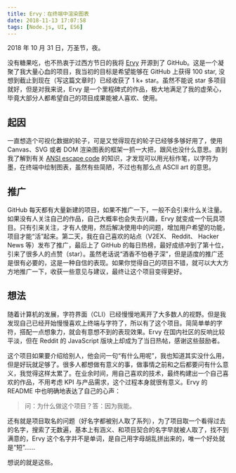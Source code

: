 ```yaml
---
title: Ervy：在终端中渲染图表
date: 2018-11-13 17:07:58
tags: [Node.js, UI, ES6]
---
```


2018 年 10 月 31 日，万圣节，夜。

没有糖果吃，也不热衷于过西方节日的我将 [Ervy](https://github.com/chunqiuyiyu/ervy) 开源到了 GitHub。这是一个凝聚了我大量心血的项目，我当初的目标是希望能够在 GitHub 上获得 100 star, 没想到截止到现在（写这篇文章时）已经收获了 1 k+ star。虽然不能说 star 多项目就好，但是对我来说，Ervy 是一个里程碑式的作品，极大地满足了我的虚荣心，毕竟大部分人都希望自己的项目成果能被人喜欢、使用。

## 起因
一直想造个可视化数据的轮子，可是又觉得现在的轮子已经够多够好用了，使用 Canvas、SVG 或者 DOM 渲染图表的框架一抓一大把，跟风也没什么意思。直到我了解到有关 [ANSI escape code](https://en.wikipedia.org/wiki/ANSI_escape_code) 的知识，才发现可以用光标作笔，以字符为墨，在终端中绘制图表，虽然有些简陋，不过也有那么点 ASCII art 的意思。

## 推广
GitHub 每天都有大量新建的项目，如果不推广一下，一般不会引来什么关注量。如果没有人关注自己的作品，自己大概率也会失去兴趣，Ervy 就变成一个玩具项目。只有引来关注，才有人使用，然后解决使用中的问题，增加用户希望的功能，项目才能“活”起来。第二天，我在自己喜欢的站点（V2EX、 Reddit、 Hacker News 等）发布了推广，最后上了 GitHub 的每日热榜，最好成绩冲到了第十位，引来了很多人的点赞（star）。虽然老话说“酒香不怕巷子深”，但是适度的推广还是很有必要的，这是一种自信的表现。如果你觉得自己的项目不错，就可以大大方方地推广一下，收获一些意见与建议，最终让这个项目变得更好。

## 想法
随着计算机的发展，字符界面（CLI）已经慢慢地离开了大多数人的视野。但是我发现自己已经开始慢慢喜欢上终端与字符了，所以有了这个项目。简简单单的字符，搭配一点想象力，就会有意想不到的表现效果。Ervy 在国内社区的反响比较平淡，但在 Reddit 的 JavaScript 版块上却成为了当日热帖，感谢这些鼓励者。

这个项目如果要介绍给别人，他会问一句“有什么用呢”，我也知道其实没什么用，但是好玩就足够了。很多人都想做有意义的事，做事情之前和之后都要问有什么意义，我觉得这样太累了。在业余时间，用自己喜欢的技术，最终构建出一个自己喜欢的作品，不用考虑 KPI 与产品需求，这个过程本身就很有意义。Ervy 的 README 中也明确地表达了自己的心声：
> 问：为什么做这个项目？答：因为我能。

还有就是项目取名的问题（好名字都被别人取了系列），为了项目取一个看得过去的名字，搜索了无数遍，基本上有涵义、和项目契合的名字早就被人取了，找不到满意的，Ervy 这个名字并不是单词，是自己用字母胡乱拼出来的，唯一个好处就是“短”……

想说的就是这些。
